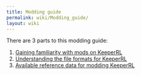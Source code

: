 ```yaml
---
title: Modding guide
permalink: wiki/Modding_guide/
layout: wiki
---
```


There are 3 parts to this modding guide:

1.  [Gaining familiarity with mods on
    KeeperRL](/wiki/Gaining_familiarity_with_mods_on_KeeperRL "wikilink")
2.  [Understanding the file formats for
    KeeperRL](/wiki/Understanding_the_file_formats_for_KeeperRL "wikilink")
3.  [ Available reference data for modding
    KeeperRL](/wiki/Category%3A_Modding_Reference_Data "wikilink")

